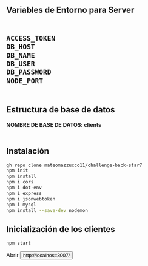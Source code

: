 <h2>Variables de Entorno para Server<h2>
  
```bash
 
ACCESS_TOKEN
DB_HOST
DB_NAME
DB_USER
DB_PASSWORD
NODE_PORT
  
```
<h2>Estructura de base de datos</h2>
  <h4>NOMBRE DE BASE DE DATOS: clients</h4>
  <img src='' />
  

  <h2>Instalación</h2>
  
  ```bash
  gh repo clone mateomazzucco11/challenge-back-star7
  npm init
  npm install
  npm i cors
  npm i dot-env
  npm i express
  npm i jsonwebtoken
  npm i mysql
  npm install --save-dev nodemon
  
  ```
  
  <h2>Inicialización de los clientes </h2>
  
  ```bash
  npm start
  
  ```
  
  Abrir <button to='http://localhost:3007/'>http://localhost:3007/</button>
